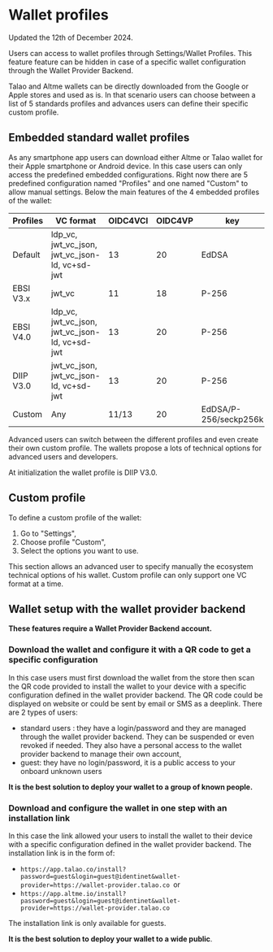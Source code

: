 # Wallet profiles

Updated the 12th of December 2024.

Users can access to wallet profiles through Settings/Wallet Profiles. This feature feature can be hidden in case of a specific wallet configuration through the Wallet Provider Backend.

Talao and Altme wallets can be directly downloaded from the Google or Apple stores and used as is. In that scenario users can choose between a list of 5 standards profiles and advances users can define their specific custom profile.

## Embedded standard wallet profiles

As any smartphone app users can download either Altme or Talao wallet for their Apple smartphone or Android device. In this case users can only access the predefined embedded configurations. Right now there are 5 predefined configuration named "Profiles" and one named "Custom" to allow manual settings. Below the main features of the 4 embedded profiles of the wallet:


| Profiles  | VC format                                      | OIDC4VCI | OIDC4VP | key                   | DID                            | Embedded issuer links                                                  |
| :---------- | ------------------------------------------------ | ---------- | --------- | ----------------------- | -------------------------------- | ------------------------------------------------------------------------ |
| Default   | ldp_vc, jwt_vc_json, jwt_vc_json-ld, vc+sd-jwt | 13       | 20      | EdDSA                 | did:key                        | VerifiableId (ldp_vc), EmailPass (ldp_vc), PhoneProof, Over18 (ldp_vc) |
| EBSI V3.x | jwt_vc                                         | 11       | 18      | P-256                 | did:key(EBSI)                  | IndividualVerifiableAttestation(jwt_vc)                                |
| EBSI V4.0 | ldp_vc, jwt_vc_json, jwt_vc_json-ld, vc+sd-jwt | 13       | 20      | P-256                 | did:key(EBSI)                  | VerifiableId (jwt_vc_json)                                             |
| DIIP V3.0 | jwt_vc_json, jwt_vc_json-ld, vc+sd-jwt         | 13       | 20      | P-256                 | did:jwk                        | Personal ID (vc+sd-jwt), Emailpass (vc+sd-jwt), Over18 (vc+sd-jwt)     |
| Custom    | Any                                            | 11/13    | 20      | EdDSA/P-256/seckp256k | did:key/did:jwk/JWK thumbprint | None                                                                   |

Advanced users can switch between the different profiles and even create their own custom profile. The wallets propose a lots of technical options for advanced users and developers.

At initialization the wallet profile is DIIP V3.0.

## Custom profile

To define a custom profile of the wallet:

1. Go to "Settings",
2. Choose profile "Custom",
3. Select the options you want to use.

This section allows an advanced user to specify manually the ecosystem technical options of his wallet. Custom profile can only support one VC format at a time.

## Wallet setup with the wallet provider backend

**These features require a Wallet Provider Backend account.**

### Download the wallet and configure it with a QR code to get a specific configuration

In this case users must first download the wallet from the store then scan the QR code provided to install the wallet to your device with a specific configuration defined in the wallet provider backend. The QR code could be displayed on website or could be sent by email or SMS as a deeplink. There are 2 types of users:

* standard users : they have a login/password and they are managed through the wallet provider backend. They can be suspended or even revoked if needed. They also have a personal access to the wallet provider backend to manage their own account,
* guest: they have no login/password, it is a public access to your onboard unknown users

**It is the best solution to deploy your wallet to a group of known people.**

### Download and configure the wallet in one step with an installation link

In this case the link allowed your users to install the wallet to their device with a specific configuration defined in the wallet provider backend. The installation link is in the form of:

* `https://app.talao.co/install?password=guest&login=guest@identinet&wallet-provider=https://wallet-provider.talao.co `or
* `https://app.altme.io/install?password=guest&login=guest@identinet&wallet-provider=https://wallet-provider.talao.co`

The installation link is only available for guests.

**It is the best solution to deploy your wallet to a wide public**.
